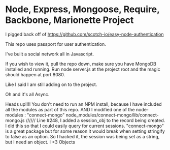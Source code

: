# Node, Express, Mongoose, Require, Backbone, Marionette Project

I pigged back off of https://github.com/scotch-io/easy-node-authentication

This repo uses passport for user authentication.

I've built a social network all in Javascript.

If you wish to view it, pull the repo down, make sure you have MongoDB installed and running.
Run node server.js at the project root and the magic should happen at port 8080.

Like I said I am still adding on to the project.

Oh and it's all Async.

Heads up!!!!
You don't need to run an NPM install, because I have included all the modules as part of this repo.
AND
I modified one of the node-modules : "connect-mongo"
node_modules/connect-mongo/lib/connect-mongo.js //////  Line #248, I added a session_obj to the record being created.
I did this so that I could easily query for current sessions.
"connect-mongo" is a great package but for some reason it would break when setting stringify to false as an option.
So I hacked it, the session was being set as a string, but I need an object. 
I <3 Objects